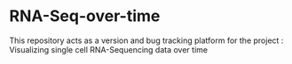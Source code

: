 # RNA-Seq-over-time
This repository acts as a version and bug tracking platform for the project : Visualizing single cell RNA-Sequencing data over time 
